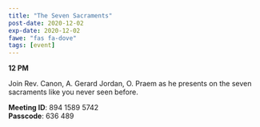 ```yaml
---
title: "The Seven Sacraments"
post-date: 2020-12-02
exp-date: 2020-12-02
fawe: "fas fa-dove"
tags: [event]
---
```

**12 PM**

Join Rev. Canon, A. Gerard Jordan, O. Praem as he presents on the seven sacraments like you never seen before.

<p class="text-danger"><b>Meeting ID</b>: 894 1589 5742
<br>
<b>Passcode</b>: 636 489
</p>